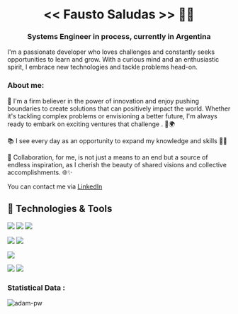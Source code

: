 <h1 align="center"><< Fausto Saludas >>  👨‍💻</h1>

<h3 align="center"> Systems Engineer in process, currently in Argentina</h3>

I'm a passionate developer who loves challenges and constantly seeks opportunities
to learn and grow. With a curious mind and an enthusiastic spirit, I embrace new technologies and tackle problems head-on.

### About me:
🚀 I'm a firm believer in the power of innovation and enjoy pushing boundaries to create solutions that can positively impact the world. Whether it's tackling complex problems or envisioning a better future, I'm always ready to embark on exciting ventures that challenge . 💪🌍

📚 I see every day as an opportunity to expand my knowledge and skills 📖🌟

🤗 Collaboration, for me, is not just a means to an end but a source of endless inspiration, as I cherish the beauty of shared visions and collective accomplishments. 🌐✨

You can contact me via [LinkedIn](https://www.linkedin.com/in/faustosaludas/)

## 🔧 Technologies & Tools

![](https://img.shields.io/badge/Lang-Python-informational?style=flat&logo=python&logoColor=white&color=2bbc8a)
![](https://img.shields.io/badge/☕︎Lang-Java-informational?style=flat&logo=java&logoColor=white&color=2bbc8a)
![](https://img.shields.io/badge/Lang-Csharp-informational?style=flat&logo=csharp&logoColor=white&color=2bbc8a)


![](https://img.shields.io/badge/Framework-.Net%20Core-informational?style=flat&logo=.net&logoColor=white&color=2bbc8a)
![](https://img.shields.io/badge/Framework-Spring-informational?style=flat&logo=spring&logoColor=white&color=2bbc8a)

![](https://img.shields.io/badge/database-MySQL-informational?style=flat&logo=mysql&logoColor=white&color=2bbc8a)

![](https://img.shields.io/badge/Editor-IntelliJ-informational?style=flat&logo=intellijidea&logoColor=white&color=2bbc8a)
![](https://img.shields.io/badge/Editor-VS%20Code-informational?style=flat&logo=visualstudiocode&logoColor=white&color=2bbc8a)


<h3>Statistical Data :</h3>
<p><img align="center"
    src="https://github-readme-stats.vercel.app/api/top-langs?username=Faus14&show_icons=true&locale=en&bg_color=0d1117&text_color=ffffff&layout=compact"
    alt="adam-pw" 
    bg_color=#808080/></p>

<br>




